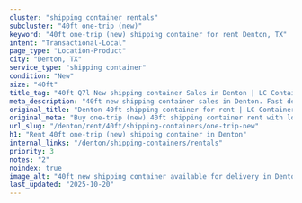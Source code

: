 ```yaml
---
cluster: "shipping container rentals"
subcluster: "40ft one-trip (new)"
keyword: "40ft one-trip (new) shipping container for rent Denton, TX"
intent: "Transactional-Local"
page_type: "Location-Product"
city: "Denton, TX"
service_type: "shipping container"
condition: "New"
size: "40ft"
title_tag: "40ft Q7l New shipping container Sales in Denton | LC Container"
meta_description: "40ft new shipping container sales in Denton. Fast delivery, competitive pricing. Serving shipping containers area. Quote ID: DN3. Call (214) 524-4168 for your free quote today."
original_title: "Denton 40ft shipping container for rent | LC Container"
original_meta: "Buy one-trip (new) 40ft shipping container rent with local delivery in Denton, TX. LC Container — local Since 2003. Request a fast quote today."
url_slug: "/denton/rent/40ft/shipping-containers/one-trip-new"
h1: "Rent 40ft one-trip (new) shipping container in Denton"
internal_links: "/denton/shipping-containers/rentals"
priority: 3
notes: "2"
noindex: true
image_alt: "40ft new shipping container available for delivery in Denton"
last_updated: "2025-10-20"
---
```


<!-- TODO: Add unique city/inventory copy, images, and internal links here. -->
